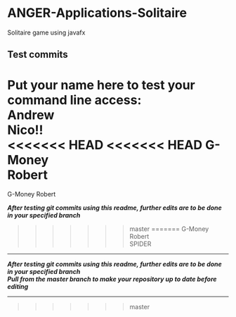 # ANGER-Applications-Solitaire

Solitaire game using javafx

## Test commits

<!--- Two spaces after a line before pressing enter to do an actual new line and these weird lines to be a comment -Nico -->

Put your name here to test your command line access:  
Andrew  
Nico!!  
<<<<<<< HEAD
<<<<<<< HEAD
G-Money  
Robert
=======
G-Money
Robert


***After testing git commits using this readme, further edits are to be done in your specified branch***
>>>>>>> master
=======
G-Money  
Robert    
SPIDER  

***
***After testing git commits using this readme, further edits are to be done in your specified branch***  
***Pull from the master branch to make your repository up to date before editing***  
***
>>>>>>> master
